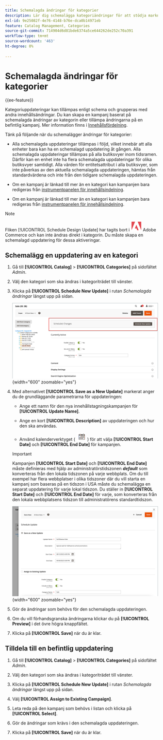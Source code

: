```yaml
---
title: Schemalagda ändringar för kategorier
description: Lär dig schemalägga kategoriändringar för att stödja marknadsföringskampanjer och butikskampanjer.
exl-id: 9e25082f-4e76-4148-b76e-dca0b14971eb
feature: Catalog Management, Categories
source-git-commit: 714904d6d81bde6374a5ce644262de252c70a391
workflow-type: tm+mt
source-wordcount: '463'
ht-degree: 0%

---
```


# Schemalagda ändringar för kategorier

{{ee-feature}}

Kategoriuppdateringar kan tillämpas enligt schema och grupperas med andra innehållsändringar. Du kan skapa en kampanj baserat på schemalagda ändringar av kategorin eller tillämpa ändringarna på en befintlig kampanj. Mer information finns i [Innehållsfördelning](../content-design/content-staging.md).

Tänk på följande när du schemalägger ändringar för kategorier:

- Alla schemalagda uppdateringar tillämpas i följd, vilket innebär att alla enheter bara kan ha en schemalagd uppdatering åt gången. Alla schemalagda uppdateringar tillämpas på alla butiksvyer inom tidsramen. Därför kan en enhet inte ha flera schemalagda uppdateringar för olika butiksvyer samtidigt. Alla värden för entitetsattribut i alla butiksvyer, som inte påverkas av den aktuella schemalagda uppdateringen, hämtas från standardvärdena och inte från den tidigare schemalagda uppdateringen.

- Om en kampanj är länkad till mer än en kategori kan kampanjen bara redigeras från [instrumentpanelen för innehållsindelning](../content-design/content-staging-dashboard.md).

- Om en kampanj är länkad till mer än en kategori kan kampanjen bara redigeras från [instrumentpanelen för innehållsindelning](../content-design/content-staging-dashboard.md).

>[!NOTE]
>
>Fliken [!UICONTROL Schedule Design Update] har tagits bort i ![Adobe Commerce](../assets/adobe-logo.svg) Adobe Commerce och kan inte ändras direkt i kategorin. Du måste skapa en schemalagd uppdatering för dessa aktiveringar.

## Schemalägg en uppdatering av en kategori

1. Gå till **[!UICONTROL Catalog]** > **[!UICONTROL Categories]** på sidofältet _Admin_.

1. Välj den kategori som ska ändras i kategoriträdet till vänster.

1. Klicka på **[!UICONTROL Schedule New Update]** i rutan _Schemalagda ändringar_ längst upp på sidan.

   ![Schemalagda ändringar](./assets/category-scheduled-changes.png){width="600" zoomable="yes"}

1. Med alternativet **[!UICONTROL Save as a New Update]** markerat anger du de grundläggande parametrarna för uppdateringen:

   - Ange ett namn för den nya innehållstagningskampanjen för **[!UICONTROL Update Name]**.

   - Ange en kort **[!UICONTROL Description]** av uppdateringen och hur den ska användas.

   - Använd kalenderverktyget ( ![kalenderikonen](../assets/icon-calendar.png) ) för att välja **[!UICONTROL Start Date]** och **[!UICONTROL End Date]** för kampanjen.

   >[!IMPORTANT]
   >
   >Kampanjen **[!UICONTROL Start Date]** och **[!UICONTROL End Date]** måste definieras med hjälp av administratörstidszonen **_default_** som konverteras från den lokala tidszonen på varje webbplats. Om du till exempel har flera webbplatser i olika tidszoner där du vill starta en kampanj som baseras på en tidszon i USA måste du schemalägga en separat uppdatering för varje lokal tidszon. Du ställer in **[!UICONTROL Start Date]** och **[!UICONTROL End Date]** för varje, som konverteras från den lokala webbplatsens tidszon till administratörens standardtidszon.

   ![Schemalagda ändringar](./assets/category-scheduled-changes-new-update.png){width="600" zoomable="yes"}

1. Gör de ändringar som behövs för den schemalagda uppdateringen.

1. Om du vill förhandsgranska ändringarna klickar du på **[!UICONTROL Preview]** i det övre högra knappfältet.

1. Klicka på **[!UICONTROL Save]** när du är klar.

## Tilldela till en befintlig uppdatering

1. Gå till **[!UICONTROL Catalog]** > **[!UICONTROL Categories]** på sidofältet _Admin_.

1. Välj den kategori som ska ändras i kategoriträdet till vänster.

1. Klicka på **[!UICONTROL Schedule New Update]** i rutan _Schemalagda ändringar_ längst upp på sidan.

1. Välj **[!UICONTROL Assign to Existing Campaign]**.

1. Leta reda på den kampanj som behövs i listan och klicka på **[!UICONTROL Select]**.

1. Gör de ändringar som krävs i den schemalagda uppdateringen.

1. Klicka på **[!UICONTROL Save]** när du är klar.
